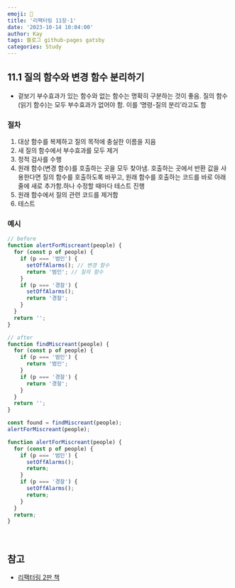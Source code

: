 ```yaml
---
emoji: 👋
title: '리팩터링 11장-1'
date: '2023-10-14 10:04:00'
author: Kay
tags: 블로그 github-pages gatsby
categories: Study
---
```


## 11.1 질의 함수와 변경 함수 분리하기

- 겉보기 부수효과가 있는 함수와 없는 함수는 명확히 구분하는 것이 좋음. 질의 함수(읽기 함수)는 모두 부수효과가 없어야 함. 이를 ‘명령-질의 분리’라고도 함

### 절차

1. 대상 함수를 복제하고 질의 목적에 충실한 이름을 지음
2. 새 질의 함수에서 부수효과를 모두 제거
3. 정적 검사를 수행
4. 원래 함수(변경 함수)를 호출하는 곳을 모두 찾아냄. 호출하는 곳에서 반환 값을 사용한다면 질의 함수를 호출하도록 바꾸고, 원래 함수를 호출하는 코드를 바로 아래 줄에 새로 추가함.하나 수정할 때마다 테스트 진행
5. 원래 함수에서 질의 관련 코드를 제거함
6. 테스트

### 예시

```ts
// before
function alertForMiscreant(people) {
  for (const p of people) {
    if (p === '범인') {
      setOffAlarms(); // 변경 함수
      return '범인'; // 질의 함수
    }
    if (p === '경찰') {
      setOffAlarms();
      return '경찰';
    }
  }
  return '';
}
```

```ts
// after
function findMiscreant(people) {
  for (const p of people) {
    if (p === '범인') {
      return '범인';
    }
    if (p === '경찰') {
      return '경찰';
    }
  }
  return '';
}

const found = findMiscreant(people);
alertForMiscreant(people);

function alertForMiscreant(people) {
  for (const p of people) {
    if (p === '범인') {
      setOffAlarms();
      return;
    }
    if (p === '경찰') {
      setOffAlarms();
      return;
    }
  }
  return;
}
```

<br>

## 참고

- [리팩터링 2판 책](https://www.yes24.com/Product/Goods/89649360)

```toc

```
